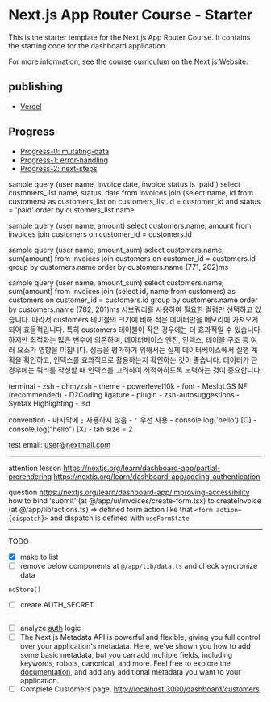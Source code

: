 # Next.js App Router Course - Starter

This is the starter template for the Next.js App Router Course. It contains the starting code for the dashboard application.

For more information, see the [course curriculum](https://nextjs.org/learn) on the Next.js Website.

## publishing

- [Vercel](https://nextjs-dashboard-omega-five-86.vercel.app/)

## Progress

- [Progress-0: mutating-data](https://nextjs.org/learn/dashboard-app/mutating-data)
- [Progress-1: error-handling](https://nextjs.org/learn/dashboard-app/error-handling)
- [Progress-2: next-steps](https://nextjs.org/learn/dashboard-app/next-steps)

sample query (user name, invoice date, invoice status is 'paid')
select customers_list.name, status, date from invoices join (select name, id from customers) as customers_list on customers_list.id = customer_id and status = 'paid' order by customers_list.name

sample query (user name, amount)
select customers.name, amount from invoices join customers on customer_id = customers.id

sample query (user name, amount_sum)
select customers.name, sum(amount) from invoices join customers on customer_id = customers.id group by customers.name order by customers.name
(771, 202)ms

sample query (user name, amount_sum)
select customers.name, sum(amount) from invoices join (select id, name from customers) as customers on customer_id = customers.id group by customers.name order by customers.name
(782, 201)ms
서브쿼리를 사용하여 필요한 컬럼만 선택하고 있습니다. 따라서 customers 테이블의 크기에 비해 적은 데이터만을 메모리에 가져오게 되어 효율적입니다. 특히 customers 테이블이 작은 경우에는 더 효과적일 수 있습니다.
하지만 최적화는 많은 변수에 의존하며, 데이터베이스 엔진, 인덱스, 테이블 구조 등 여러 요소가 영향을 미칩니다. 성능을 평가하기 위해서는 실제 데이터베이스에서 실행 계획을 확인하고, 인덱스를 효과적으로 활용하는지 확인하는 것이 좋습니다. 데이터가 큰 경우에는 쿼리를 작성할 때 인덱스를 고려하여 최적화하도록 노력하는 것이 중요합니다.

terminal
    - zsh
    - ohmyzsh
      - theme
        - powerlevel10k
      - font
        - MesloLGS NF (recommended)
        - D2Coding ligature
      - plugin
        - zsh-autosuggestions
        - Syntax Highlighting
        - lsd

convention
    - 마지막에 `;` 사용하지 않음
    - `'` 우선 사용
      - console.log('hello') [O]
      - console.log("hello") [X]
    - tab size = 2

test email: <user@nextmail.com>

---

attention lesson
<https://nextjs.org/learn/dashboard-app/partial-prerendering>
<https://nextjs.org/learn/dashboard-app/adding-authentication>

question
<https://nextjs.org/learn/dashboard-app/improving-accessibility>
how to bind 'submit' (at @/app/ui/invoices/create-form.tsx) to createInvoice (at @/app/lib/actions.ts)
=> defined form action like that `<form action={dispatch}>` and dispatch is defined with `useFormState`

---

TODO

- [x] make to list
- [ ] remove below components at `@/app/lib/data.ts` and check syncronize data

```import { unstable_noStore as noStore } from 'next/cache'
noStore()
```

- [ ] create AUTH_SECRET

```openssl rand -base64 32
```

- [ ] analyze [auth](https://nextjs.org/learn/dashboard-app/adding-authentication) logic
- [ ] The Next.js Metadata API is powerful and flexible, giving you full control over your application's metadata. Here, we've shown you how to add some basic metadata, but you can add multiple fields, including keywords, robots, canonical, and more. Feel free to explore the [documentation](https://nextjs.org/docs/app/api-reference/functions/generate-metadata), and add any additional metadata you want to your application.
- [ ] Complete Customers page.
<http://localhost:3000/dashboard/customers>
